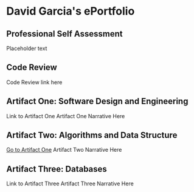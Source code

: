 # David Garcia's ePortfolio

## Professional Self Assessment
Placeholder text

## Code Review
Code Review link here

## Artifact One: Software Design and Engineering
Link to Artifact One
Artifact One Narrative Here

## Artifact Two: Algorithms and Data Structure
<a href="https://github.com/DavidG212/Davids_ePortfolio/tree/main/Artifact%20One" title="Go to Artifact One">Go to Artifact One</a>
Artifact Two Narrative Here

## Artifact Three: Databases
Link to Artifact Three
Artifact Three Narrative Here
